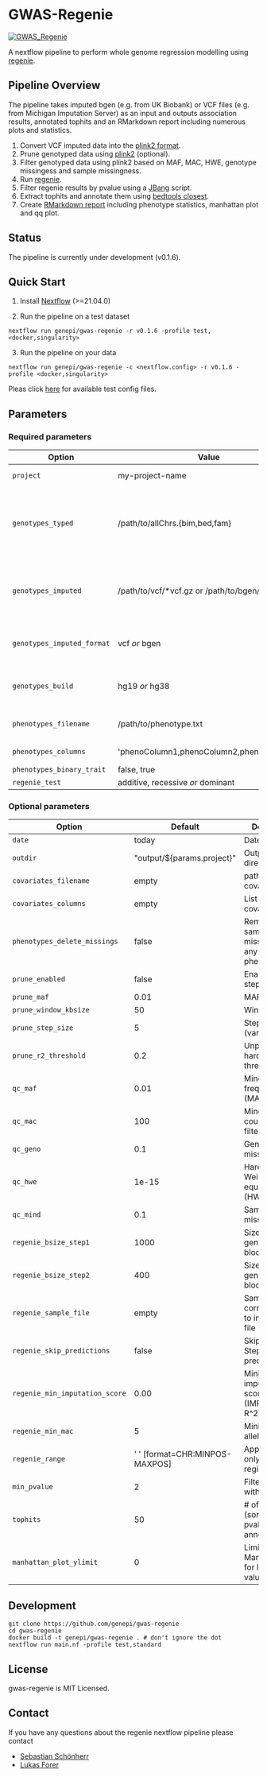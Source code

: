 # GWAS-Regenie

[![GWAS_Regenie](https://github.com/genepi/gwas-regenie/actions/workflows/ci-tests.yml/badge.svg)](https://github.com/genepi/gwas-regenie/actions/workflows/ci-tests.yml)

A nextflow pipeline to perform whole genome regression modelling using [regenie](https://github.com/rgcgithub/regenie).

## Pipeline Overview

The pipeline takes imputed bgen (e.g. from UK Biobank) or VCF files (e.g. from Michigan Imputation Server) as an input and outputs association results, annotated tophits and an RMarkdown report including numerous plots and statistics. 

1) Convert VCF imputed data into the [plink2 format](https://github.com/chrchang/plink-ng/blob/master/pgen_spec/pgen_spec.pdf).
2) Prune genotyped data using [plink2](https://www.cog-genomics.org/plink/2.0/) (optional).
3) Filter genotyped data using plink2 based on MAF, MAC, HWE, genotype missingess and sample missingness. 
4) Run [regenie](https://github.com/rgcgithub/regenie).
5) Filter regenie results by pvalue using a [JBang](https://github.com/jbangdev/jbang) script.
6) Extract tophits and annotate them using [bedtools closest](https://bedtools.readthedocs.io/en/latest/content/tools/closest.html).
7) Create [RMarkdown report](https://rmarkdown.rstudio.com/) including phenotype statistics, manhattan plot and qq plot.

## Status
The pipeline is currently under development (v0.1.6). 

## Quick Start

1) Install [Nextflow](https://www.nextflow.io/docs/latest/getstarted.html#installation) (>=21.04.0)

2) Run the pipeline on a test dataset

```
nextflow run genepi/gwas-regenie -r v0.1.6 -profile test,<docker,singularity>
```

3) Run the pipeline on your data

```
nextflow run genepi/gwas-regenie -c <nextflow.config> -r v0.1.6 -profile <docker,singularity>
```

Pleas click [here](tests) for available test config files. 

## Parameters

### Required parameters


| Option        | Value          | Description  |
| ------------- |-----------------| -------------| 
| `project`     | my-project-name | Name of the project | 
| `genotypes_typed`     |  /path/to/allChrs.{bim,bed,fam} | Path to the array genotypes (single merged file in plink format).  |
| `genotypes_imputed`     |  /path/to/vcf/\*vcf.gz or /path/to/bgen/\*bgen | Path to imputed genotypes in VCF or BGEN format) |
| `genotypes_imputed_format `     | vcf *or* bgen | Input file format of imputed genotypes   | 
| `genotypes_build`     | hg19 *or* hg38 | Imputed genotypes build format | 
| `phenotypes_filename `     | /path/to/phenotype.txt | Path to phenotype file | 
| `phenotypes_columns`     | 'phenoColumn1,phenoColumn2,phenoColumn3' | List of phenotypes | 
| `phenotypes_binary_trait`     | false, true | Binary trait? | 
| `regenie_test`     | additive, recessive *or* dominant |  Define test | 

### Optional parameters

| Option        |Default          | Description |
| ------------- |-----------------| -------------| 
| `date`     | today | Date in report |  
| `outdir`     | "output/${params.project}" | Output directory   
| `covariates_filename`     |  empty | path to covariates file | 
| `covariates_columns`     | empty | List of covariates |  
| `phenotypes_delete_missings`     | false | Removing samples with missing data at any of the phenotypes | 
| `prune_enabled`     | false | Enable pruning step | 
| `prune_maf`     | 0.01 | MAF filter | 
| `prune_window_kbsize`     |  50 | Window size |
| `prune_step_size`     |   5 | Step size (variant ct) |
| `prune_r2_threshold`     |   0.2 | Unphased hardcall R2 threshold|
| `qc_maf`     |   0.01 | Minor allele frequency (MAF) filter | 
| `qc_mac`     |  100 | Minor allele count (MAC) filter |  
| `qc_geno`     | 0.1 | Genotype missingess |  
| `qc_hwe`     | 1e-15 | Hardy-Weinberg equilibrium (HWE) filter |  
| `qc_mind`     | 0.1 | Sample missigness |  
| `regenie_bsize_step1`     | 1000 | Size of the genotype blocks |  
| `regenie_bsize_step2`     | 400 | Size of the genotype blocks |  
| `regenie_sample_file`     |  empty | Sample file corresponding to input BGEN file | 
| `regenie_skip_predictions`     | false | Skip Regenie Step 1 predictions |  
| `regenie_min_imputation_score`     |  0.00 | Minimum imputation info score (IMPUTE/MACH R^2)  | 
| `regenie_min_mac`     |  5 | Minimum minor allele count  | 
| `regenie_range`     |  ' ' [format=CHR:MINPOS-MAXPOS] | Apply Regenie only on specify region | 
| `min_pvalue`     |   2 | Filter results with logp10 < 2 |
| `tophits`     |   50 | # of tophits (sorted by pvalue) with annotation |
| `manhattan_plot_ylimit`     |   0 | Limit y axis in Manhattan plot for large p-values |

## Development

```
git clone https://github.com/genepi/gwas-regenie
cd gwas-regenie
docker build -t genepi/gwas-regenie . # don't ignore the dot
nextflow run main.nf -profile test,standard
```

## License
gwas-regenie is MIT Licensed.

## Contact
If you have any questions about the regenie nextflow pipeline please contact
* [Sebastian Schönherr](mailto:sebastian.schoenherr@i-med.ac.at)
* [Lukas Forer](mailto:lukas.forer@i-med.ac.at)

